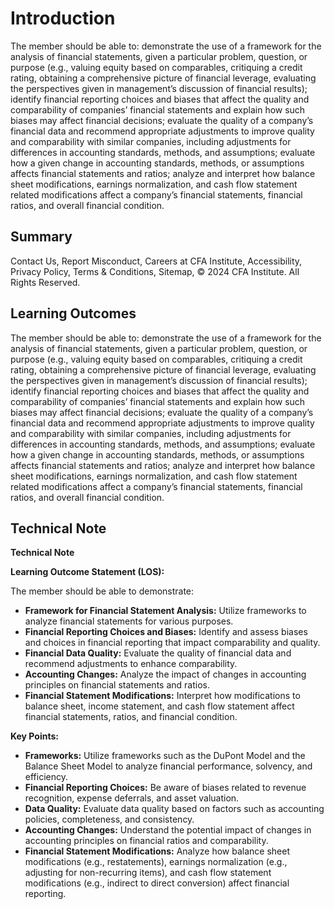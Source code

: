 # Introduction

The member should be able to: demonstrate the use of a framework for the analysis of financial statements, given a particular problem, question, or purpose (e.g., valuing equity based on comparables, critiquing a credit rating, obtaining a comprehensive picture of financial leverage, evaluating the perspectives given in management’s discussion of financial results); identify financial reporting choices and biases that affect the quality and comparability of companies’ financial statements and explain how such biases may affect financial decisions; evaluate the quality of a company’s financial data and recommend appropriate adjustments to improve quality and comparability with similar companies, including adjustments for differences in accounting standards, methods, and assumptions; evaluate how a given change in accounting standards, methods, or assumptions affects financial statements and ratios; analyze and interpret how balance sheet modifications, earnings normalization, and cash flow statement related modifications affect a company’s financial statements, financial ratios, and overall financial condition.

## Summary

Contact Us, Report Misconduct, Careers at CFA Institute, Accessibility, Privacy Policy, Terms & Conditions, Sitemap, © 2024 CFA Institute. All Rights Reserved.

## Learning Outcomes

The member should be able to: demonstrate the use of a framework for the analysis of financial statements, given a particular problem, question, or purpose (e.g., valuing equity based on comparables, critiquing a credit rating, obtaining a comprehensive picture of financial leverage, evaluating the perspectives given in management’s discussion of financial results); identify financial reporting choices and biases that affect the quality and comparability of companies’ financial statements and explain how such biases may affect financial decisions; evaluate the quality of a company’s financial data and recommend appropriate adjustments to improve quality and comparability with similar companies, including adjustments for differences in accounting standards, methods, and assumptions; evaluate how a given change in accounting standards, methods, or assumptions affects financial statements and ratios; analyze and interpret how balance sheet modifications, earnings normalization, and cash flow statement related modifications affect a company’s financial statements, financial ratios, and overall financial condition.

## Technical Note

**Technical Note**

**Learning Outcome Statement (LOS):**

The member should be able to demonstrate:

* **Framework for Financial Statement Analysis:** Utilize frameworks to analyze financial statements for various purposes.
* **Financial Reporting Choices and Biases:** Identify and assess biases and choices in financial reporting that impact comparability and quality.
* **Financial Data Quality:** Evaluate the quality of financial data and recommend adjustments to enhance comparability.
* **Accounting Changes:** Analyze the impact of changes in accounting principles on financial statements and ratios.
* **Financial Statement Modifications:** Interpret how modifications to balance sheet, income statement, and cash flow statement affect financial statements, ratios, and financial condition.

**Key Points:**

* **Frameworks:** Utilize frameworks such as the DuPont Model and the Balance Sheet Model to analyze financial performance, solvency, and efficiency.
* **Financial Reporting Choices:** Be aware of biases related to revenue recognition, expense deferrals, and asset valuation.
* **Data Quality:** Evaluate data quality based on factors such as accounting policies, completeness, and consistency.
* **Accounting Changes:** Understand the potential impact of changes in accounting principles on financial ratios and comparability.
* **Financial Statement Modifications:** Analyze how balance sheet modifications (e.g., restatements), earnings normalization (e.g., adjusting for non-recurring items), and cash flow statement modifications (e.g., indirect to direct conversion) affect financial reporting.